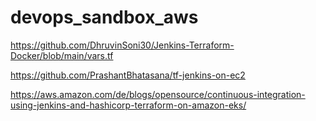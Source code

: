 # devops_sandbox_aws


https://github.com/DhruvinSoni30/Jenkins-Terraform-Docker/blob/main/vars.tf

https://github.com/PrashantBhatasana/tf-jenkins-on-ec2

https://aws.amazon.com/de/blogs/opensource/continuous-integration-using-jenkins-and-hashicorp-terraform-on-amazon-eks/
